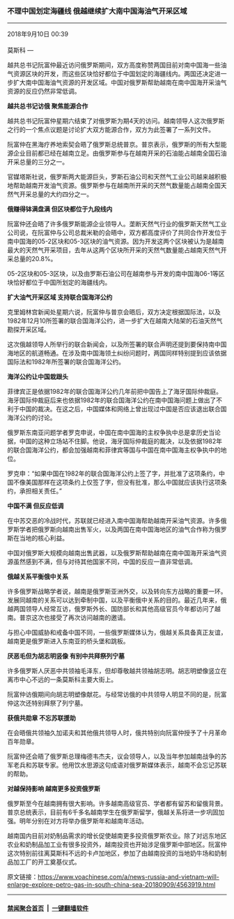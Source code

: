 ### 不理中国划定海疆线 俄越继续扩大南中国海油气开采区域
------------------------

<div class="published">
 <span class="date" title="中国时间">
  <time datetime="2018-09-10T00:39:15+08:00">
   2018年9月10日 00:39
  </time>
 </span>
</div>
<br/>
<div class="wsw">
 <span class="dateline">
  莫斯科 —
 </span>
 <p>
  越共总书记阮富仲最近访问俄罗斯期间，双方高度称赞两国目前对南中国海一些油气资源区块的开发，而这些区块恰好都位于中国划定的海疆线内。两国还决定进一步扩大南中国海油气资源的开发区域。中国对俄罗斯帮助越南在南中国海开采油气资源的反应仍然非常低调。
 </p>
 <div class="wsw__embed">
 </div>
 <p>
  <strong>
   越共总书记访俄
  </strong>
  <strong>
   聚焦能源合作
  </strong>
 </p>
 <p>
  越共总书记阮富仲星期六结束了对俄罗斯为期4天的访问。越南领导人这次俄罗斯之行的一个焦点议题是讨论扩大双方能源合作，双方为此签署了一系列文件。
 </p>
 <p>
  阮富仲在黑海疗养地索契会晤了俄罗斯总统普京。普京表示，俄罗斯的所有大型能源企业目前都已经在越南立足。由俄罗斯参与在越南开采的石油能占越南全国石油开采总量的三分之一。
 </p>
 <p>
  官媒塔斯社说，俄罗斯两大能源巨头，罗斯石油公司和天然气工业公司越来越积极地帮助越南开发油气资源。俄罗斯参与在越南所开采的天然气数量能占越南全国天然气开采总量的大约四分之一。
 </p>
 <p>
  <strong>
   俄赚得钵满盘满
  </strong>
  <strong>
   但区块都位于九段线内
  </strong>
 </p>
 <p>
  阮富仲还会晤了许多俄罗斯能源企业领导人。垄断天然气行业的俄罗斯天然气工业公司说，在阮富仲与公司总裁米勒的会晤中，双方都高度评价了共同合作开发位于南中国海的05-2区块和05-3区块的油气资源。因为开发这两个区块被认为是越南最大的天然气开采项目，去年从这两个区块所开采的天然气数量能占越南天然气开采总量的20.8%。
 </p>
 <p>
  05-2区块和05-3区块，以及由罗斯石油公司在越南参与开发的南中国海06-1等区块恰好都位于中国所划定的海疆线内。
 </p>
 <p>
  <strong>
   扩大油气开采区域
  </strong>
  <strong>
   支持联合国海洋公约
  </strong>
 </p>
 <p>
  克里姆林宫新闻处星期六说，阮富仲与普京会晤后，双方决定根据国际法，以及1982年12月10所签署的联合国海洋公约，进一步扩大在越南大陆架的石油天然气勘探开采区域。
 </p>
 <p>
  这次俄越领导人所举行的联合新闻会，以及所签署的联合声明还提到要保持南中国海地区的航道畅通。在涉及南中国海领土纠纷问题时，两国同样特别提到应该依据国际法和1982年所签署的联合国海洋公约。
 </p>
 <p>
  <strong>
   海洋公约让中国栽跟头
  </strong>
 </p>
 <p>
  菲律宾正是依据1982年的联合国海洋公约几年前把中国告上了海牙国际仲裁庭。海牙国际仲裁庭后来也依据1982年的联合国海洋公约在南中国海问题上做出了不利于中国的裁决。在这之后，中国媒体和网络上曾出现过中国是否应该退出联合国海洋公约的讨论。
 </p>
 <p>
  俄罗斯东南亚问题学者罗克申说，中国在南中国海的主权争执中总是拿历史当论据，中国的这种立场站不住脚。他说，海牙国际仲裁庭的裁决，以及依据1982年的联合国海洋公约，都会加强越南和菲律宾等国与中国在南中国海主权争执中的地位。
 </p>
 <p>
  罗克申：“如果中国在1982年的联合国海洋公约上签了字，并批准了这项条约，中国不像美国那样在这项条约上仅签了字，但没有批准，那么中国就应该执行这项条约，承担相关责任。”
 </p>
 <p>
  <strong>
   中国不满
  </strong>
  <strong>
   但反应低调
  </strong>
 </p>
 <p>
  在中苏交恶的冷战时代，苏联就已经进入南中国海帮助越南开采油气资源。许多俄罗斯学者把俄罗斯向越南出售军火，以及两国在南中国海地区的油气合作称为俄罗斯在当地的核心利益。
 </p>
 <p>
  中国对俄罗斯大规模向越南出售武器，以及俄罗斯帮助越南在南中国海开采油气资源虽然感到不满，但与对待其他国家不同，中国的反应一直非常低调。
 </p>
 <p>
  <strong>
   俄越关系平衡俄中关系
  </strong>
 </p>
 <p>
  许多俄罗斯战略学者说，越南是俄罗斯亚洲外交，以及转向东方战略的重要一环。发展同越南的关系可以达到牵制中国，以及平衡俄中关系的目的。最近几年来，俄越两国领导人经常互访，俄罗斯外长、国防部长和其他高级官员今年都访问了越南。普京这次也接受了再次访问越南的邀请。
 </p>
 <p>
  与担心中国威胁和戒备中国不同，一些俄罗斯媒体认为，俄越关系具备真正友谊，越南更是俄罗斯进入东南亚的桥头堡和跳板。
 </p>
 <p>
  <strong>
   厌恶毛但为胡志明竖像
  </strong>
  <strong>
   有别中共拜祭列宁墓
  </strong>
 </p>
 <p>
  许多俄罗斯人厌恶中共领袖毛泽东，但却尊敬越共领袖胡志明。胡志明塑像竖立在离市中心不远的一条莫斯科主要大街上。
 </p>
 <p>
  阮富仲访俄期间向胡志明塑像献花。与经常访俄的中共领导人明显不同的是，阮富仲这次还特别拜祭了列宁墓。
 </p>
 <p>
  <strong>
   获俄共勋章
  </strong>
  <strong>
   不忘苏联援助
  </strong>
 </p>
 <p>
  在会晤俄共领袖久加诺夫和其他俄共领导人时，俄共特别向阮富仲授予了十月革命百年勋章。
 </p>
 <p>
  阮富仲还会晤了俄罗斯总理梅德韦杰夫，议会领导人，以及当年参加越南战争的苏军老兵和苏联专家。他用饮水思源这句成语对俄罗斯媒体表示，越南不会忘记苏联的帮助。
 </p>
 <p>
  <strong>
   对越保持影响
  </strong>
  <strong>
   越南更多投资俄罗斯
  </strong>
 </p>
 <p>
  俄罗斯至今在越南拥有很大影响。许多越南高级官员、学者都有留苏和留俄背景。普京总统表示，目前有6千多名越南学生在俄罗斯留学，俄越关系将进一步巩固加强。明年分别在对方将举办俄罗斯年和越南年活动。
 </p>
 <p>
  越南国内目前对奶制品需求的增长促使越南更多投资俄罗斯农业。除了对远东地区农业和奶制品加工业有很多投资外，越南投资也开始涉足俄罗斯中部地区。阮富仲这次特别前往离莫斯科不远的卡卢加地区，参加了由越南投资的当地奶牛场和奶制品加工厂的开工奠基仪式。
 </p>
 <div class="clear">
 </div>
 <div class="wsw__embed">
  <div class="flexible-iframe" data-responsive-ready="true" data-src="/embed/poll/4563606.html">
  </div>
 </div>
 <p>
 </p>
</div>

原文链接：https://www.voachinese.com/a/news-russia-and-vietnam-will-enlarge-explore-petro-gas-in-south-china-sea-20180909/4563919.html


------------------------
#### [禁闻聚合首页](https://github.com/gfw-breaker/banned-news/blob/master/README.md) &nbsp;|&nbsp;  [一键翻墙软件](https://github.com/gfw-breaker/nogfw/blob/master/README.md)